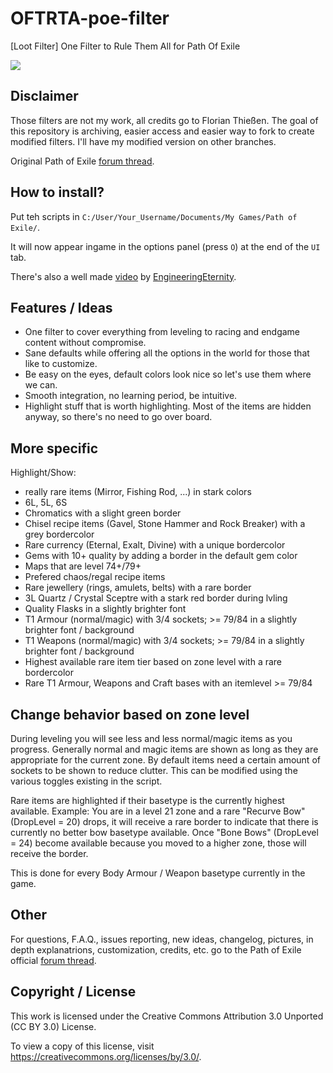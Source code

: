 # OFTRTA-poe-filter

[Loot Filter] One Filter to Rule Them All for Path Of Exile

![](https://i.imgur.com/KisKtQ9.jpg)

## Disclaimer

Those filters are not my work, all credits go to Florian Thießen. The goal of this repository is archiving, easier access and easier way to fork to create modified filters. I'll have my modified version on other branches.

Original Path of Exile [forum thread](http://www.pathofexile.com/forum/view-thread/1259059).

## How to install?

Put teh scripts in `C:/User/Your_Username/Documents/My Games/Path of Exile/`.

It will now appear ingame in the options panel (press `O`) at the end of the `UI` tab.

There's also a well made [video](https://www.youtube.com/watch?v=KY1x92eibB0) by [EngineeringEternity](https://www.pathofexile.com/account/view-profile/EngineeringEternity).

## Features / Ideas

- One filter to cover everything from leveling to racing and endgame content without compromise.
- Sane defaults while offering all the options in the world for those that like to customize.
- Be easy on the eyes, default colors look nice so let's use them where we can.
- Smooth integration, no learning period, be intuitive.
- Highlight stuff that is worth highlighting. Most of the items are hidden anyway, so there's no need to go over board.

## More specific

Highlight/Show:

- really rare items (Mirror, Fishing Rod, ...) in stark colors
- 6L, 5L, 6S
- Chromatics with a slight green border
- Chisel recipe items (Gavel, Stone Hammer and Rock Breaker) with a grey bordercolor
- Rare currency (Eternal, Exalt, Divine) with a unique bordercolor
- Gems with 10+ quality by adding a border in the default gem color
- Maps that are level 74+/79+
- Prefered chaos/regal recipe items
- Rare jewellery (rings, amulets, belts) with a rare border
- 3L Quartz / Crystal Sceptre with a stark red border during lvling
- Quality Flasks in a slightly brighter font
- T1 Armour (normal/magic) with 3/4 sockets; >= 79/84 in a slightly brighter font / background
- T1 Weapons (normal/magic) with 3/4 sockets; >= 79/84 in a slightly brighter font / background
- Highest available rare item tier based on zone level with a rare bordercolor
- Rare T1 Armour, Weapons and Craft bases with an itemlevel >= 79/84

## Change behavior based on zone level

During leveling you will see less and less normal/magic items as you progress. Generally normal and magic items are shown as long as they are appropriate for the current zone.
By default items need a certain amount of sockets to be shown to reduce clutter. This can be modified using the various toggles existing in the script.

Rare items are highlighted if their basetype is the currently highest available.
Example: You are in a level 21 zone and a rare "Recurve Bow" (DropLevel = 20) drops, it will receive a rare border to indicate that there is currently no better bow basetype available. Once "Bone Bows" (DropLevel = 24) become available because you moved to a higher zone, those will receive the border.

This is done for every Body Armour / Weapon basetype currently in the game.

## Other

For questions, F.A.Q., issues reporting, new ideas, changelog, pictures, in depth explanatrions, customization, credits, etc. go to the Path of Exile official [forum thread](http://www.pathofexile.com/forum/view-thread/1259059).

## Copyright / License

This work is licensed under the Creative Commons Attribution 3.0 Unported (CC BY 3.0) License.

To view a copy of this license, visit https://creativecommons.org/licenses/by/3.0/.
